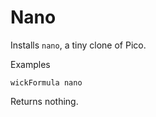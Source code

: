 Nano
====

Installs `nano`, a tiny clone of Pico.

Examples

    wickFormula nano

Returns nothing.


